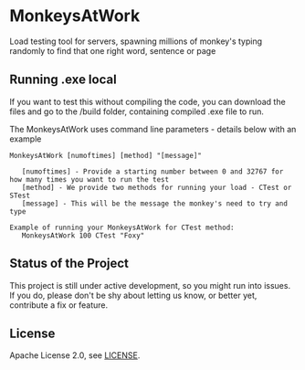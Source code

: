 # MonkeysAtWork
Load testing tool for servers, spawning millions of monkey's typing randomly to find that one right word, sentence or page

## Running .exe local
If you want to test this without compiling the code, you can download the files and go to the /build folder, containing compiled .exe file to run.

The MonkeysAtWork uses command line parameters - details below with an example

```
MonkeysAtWork [numoftimes] [method] "[message]"

   [numoftimes] - Provide a starting number between 0 and 32767 for how many times you want to run the test
   [method] - We provide two methods for running your load - CTest or STest
   [message] - This will be the message the monkey's need to try and type
```

```
Example of running your MonkeysAtWork for CTest method:
   MonkeysAtWork 100 CTest "Foxy"
```

## Status of the Project
This project is still under active development, so you might run into issues. 
If you do, please don't be shy about letting us know, or better yet, contribute a fix or feature.

## License
Apache License 2.0, see [LICENSE](https://github.com/Oegma2/MonkeysAtWork/blob/master/LICENSE).